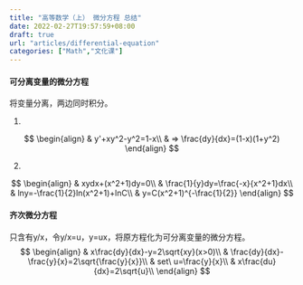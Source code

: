 ```yaml
---
title: "高等数学（上） 微分方程 总结"
date: 2022-02-27T19:57:59+08:00
draft: true
url: "articles/differential-equation"
categories: ["Math","文化课"]
---
```


#### 可分离变量的微分方程

将变量分离，两边同时积分。

1. 

$$
\begin{align}
& y'+xy^2-y^2=1-x\\
& => \frac{dy}{dx}=(1-x)(1+y^2)
\end{align}
$$

2. 

$$
\begin{align}
& xydx+(x^2+1)dy=0\\
& \frac{1}{y}dy=\frac{-x}{x^2+1}dx\\
& lny=-\frac{1}{2}ln(x^2+1)+lnC\\
& y=C(x^2+1)^{-\frac{1}{2}}
\end{align}
$$

#### 齐次微分方程

只含有y/x，令y/x=u，y=ux，将原方程化为可分离变量的微分方程。
$$
\begin{align}
& x\frac{dy}{dx}-y=2\sqrt{xy}(x>0)\\
& \frac{dy}{dx}-\frac{y}{x}=2\sqrt{\frac{y}{x}}\\
& set\ u=\frac{y}{x}\\
& x\frac{du}{dx}=2\sqrt{u}\\
\end{align}
$$
